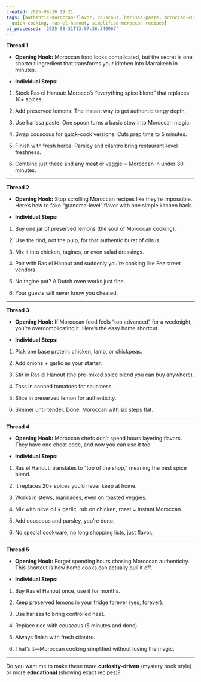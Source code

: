 ```yaml
---
created: 2025-08-26 19:21
tags: [authentic-moroccan-flavor, couscous, harissa-paste, moroccan-cuisine, preserved-lemons,
  quick-cooking, ras-el-hanout, simplified-moroccan-recipes]
ai_processed: '2025-08-31T13:07:36.340967'
---
```

**Thread 1**

- **Opening Hook:** Moroccan food looks complicated, but the secret is one shortcut ingredient that transforms your kitchen into Marrakech in minutes.
    
- **Individual Steps:**
    

1. Stock Ras el Hanout: Morocco’s “everything spice blend” that replaces 10+ spices.
    
2. Add preserved lemons: The instant way to get authentic tangy depth.
    
3. Use harissa paste: One spoon turns a basic stew into Moroccan magic.
    
4. Swap couscous for quick-cook versions: Cuts prep time to 5 minutes.
    
5. Finish with fresh herbs: Parsley and cilantro bring restaurant-level freshness.
    
6. Combine just these and any meat or veggie = Moroccan in under 30 minutes.
    

---

**Thread 2**

- **Opening Hook:** Stop scrolling Moroccan recipes like they’re impossible. Here’s how to fake “grandma-level” flavor with one simple kitchen hack.
    
- **Individual Steps:**
    

1. Buy one jar of preserved lemons (the soul of Moroccan cooking).
    
2. Use the rind, not the pulp, for that authentic burst of citrus.
    
3. Mix it into chicken, tagines, or even salad dressings.
    
4. Pair with Ras el Hanout and suddenly you’re cooking like Fez street vendors.
    
5. No tagine pot? A Dutch oven works just fine.
    
6. Your guests will never know you cheated.
    

---

**Thread 3**

- **Opening Hook:** If Moroccan food feels “too advanced” for a weeknight, you’re overcomplicating it. Here’s the easy home shortcut.
    
- **Individual Steps:**
    

1. Pick one base protein: chicken, lamb, or chickpeas.
    
2. Add onions + garlic as your starter.
    
3. Stir in Ras el Hanout (the pre-mixed spice blend you can buy anywhere).
    
4. Toss in canned tomatoes for sauciness.
    
5. Slice in preserved lemon for authenticity.
    
6. Simmer until tender. Done. Moroccan with six steps flat.
    

---

**Thread 4**

- **Opening Hook:** Moroccan chefs don’t spend hours layering flavors. They have one cheat code, and now you can use it too.
    
- **Individual Steps:**
    

1. Ras el Hanout: translates to “top of the shop,” meaning the best spice blend.
    
2. It replaces 20+ spices you’d never keep at home.
    
3. Works in stews, marinades, even on roasted veggies.
    
4. Mix with olive oil + garlic, rub on chicken, roast = instant Moroccan.
    
5. Add couscous and parsley, you’re done.
    
6. No special cookware, no long shopping lists, just flavor.
    

---

**Thread 5**

- **Opening Hook:** Forget spending hours chasing Moroccan authenticity. This shortcut is how home cooks can actually pull it off.
    
- **Individual Steps:**
    

1. Buy Ras el Hanout once, use it for months.
    
2. Keep preserved lemons in your fridge forever (yes, forever).
    
3. Use harissa to bring controlled heat.
    
4. Replace rice with couscous (5 minutes and done).
    
5. Always finish with fresh cilantro.
    
6. That’s it—Moroccan cooking simplified without losing the magic.
    

---

Do you want me to make these more **curiosity-driven** (mystery hook style) or more **educational** (showing exact recipes)?